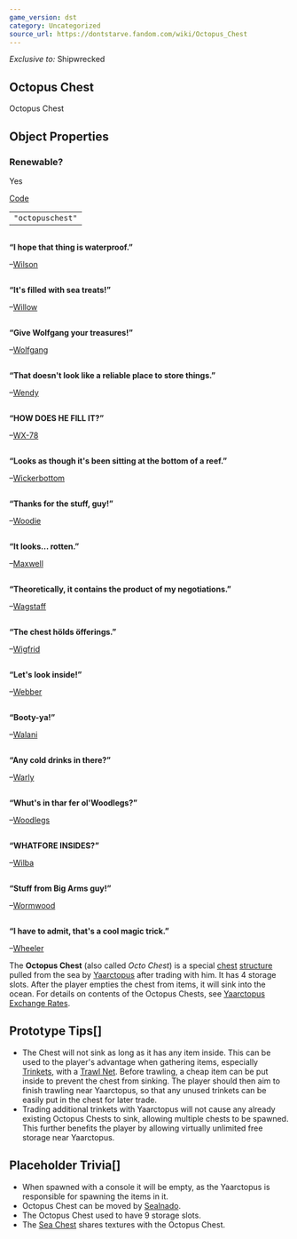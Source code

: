 ```yaml
---
game_version: dst
category: Uncategorized
source_url: https://dontstarve.fandom.com/wiki/Octopus_Chest
---
```


*Exclusive to:* Shipwrecked

## Octopus Chest

Octopus Chest

## Object Properties

### Renewable?

Yes

[Code](/wiki/Console "Console")

|  |
| --- |
| `"octopuschest"` |

![](data:image/gif;base64,R0lGODlhAQABAIABAAAAAP///yH5BAEAAAEALAAAAAABAAEAQAICTAEAOw%3D%3D)

**“**I hope that thing is waterproof.**”**

–[Wilson](/wiki/Wilson "Wilson")

![](data:image/gif;base64,R0lGODlhAQABAIABAAAAAP///yH5BAEAAAEALAAAAAABAAEAQAICTAEAOw%3D%3D)

**“**It's filled with sea treats!**”**

–[Willow](/wiki/Willow "Willow")

![](data:image/gif;base64,R0lGODlhAQABAIABAAAAAP///yH5BAEAAAEALAAAAAABAAEAQAICTAEAOw%3D%3D)

**“**Give Wolfgang your treasures!**”**

–[Wolfgang](/wiki/Wolfgang "Wolfgang")

![](data:image/gif;base64,R0lGODlhAQABAIABAAAAAP///yH5BAEAAAEALAAAAAABAAEAQAICTAEAOw%3D%3D)

**“**That doesn't look like a reliable place to store things.**”**

–[Wendy](/wiki/Wendy "Wendy")

![](data:image/gif;base64,R0lGODlhAQABAIABAAAAAP///yH5BAEAAAEALAAAAAABAAEAQAICTAEAOw%3D%3D)

**“**HOW DOES HE FILL IT?**”**

–[WX-78](/wiki/WX-78 "WX-78")

![](data:image/gif;base64,R0lGODlhAQABAIABAAAAAP///yH5BAEAAAEALAAAAAABAAEAQAICTAEAOw%3D%3D)

**“**Looks as though it's been sitting at the bottom of a reef.**”**

–[Wickerbottom](/wiki/Wickerbottom "Wickerbottom")

![](data:image/gif;base64,R0lGODlhAQABAIABAAAAAP///yH5BAEAAAEALAAAAAABAAEAQAICTAEAOw%3D%3D)

**“**Thanks for the stuff, guy!**”**

–[Woodie](/wiki/Woodie "Woodie")

![](data:image/gif;base64,R0lGODlhAQABAIABAAAAAP///yH5BAEAAAEALAAAAAABAAEAQAICTAEAOw%3D%3D)

**“**It looks... rotten.**”**

–[Maxwell](/wiki/Maxwell "Maxwell")

![](data:image/gif;base64,R0lGODlhAQABAIABAAAAAP///yH5BAEAAAEALAAAAAABAAEAQAICTAEAOw%3D%3D)

**“**Theoretically, it contains the product of my negotiations.**”**

–[Wagstaff](/wiki/Wagstaff "Wagstaff")

![](data:image/gif;base64,R0lGODlhAQABAIABAAAAAP///yH5BAEAAAEALAAAAAABAAEAQAICTAEAOw%3D%3D)

**“**The chest hölds öfferings.**”**

–[Wigfrid](/wiki/Wigfrid "Wigfrid")

![](data:image/gif;base64,R0lGODlhAQABAIABAAAAAP///yH5BAEAAAEALAAAAAABAAEAQAICTAEAOw%3D%3D)

**“**Let's look inside!**”**

–[Webber](/wiki/Webber "Webber")

![](data:image/gif;base64,R0lGODlhAQABAIABAAAAAP///yH5BAEAAAEALAAAAAABAAEAQAICTAEAOw%3D%3D)

**“**Booty-ya!**”**

–[Walani](/wiki/Walani "Walani")

![](data:image/gif;base64,R0lGODlhAQABAIABAAAAAP///yH5BAEAAAEALAAAAAABAAEAQAICTAEAOw%3D%3D)

**“**Any cold drinks in there?**”**

–[Warly](/wiki/Warly "Warly")

![](data:image/gif;base64,R0lGODlhAQABAIABAAAAAP///yH5BAEAAAEALAAAAAABAAEAQAICTAEAOw%3D%3D)

**“**Whut's in thar fer ol'Woodlegs?**”**

–[Woodlegs](/wiki/Woodlegs "Woodlegs")

![](data:image/gif;base64,R0lGODlhAQABAIABAAAAAP///yH5BAEAAAEALAAAAAABAAEAQAICTAEAOw%3D%3D)

**“**WHATFORE INSIDES?**”**

–[Wilba](/wiki/Wilba "Wilba")

![](data:image/gif;base64,R0lGODlhAQABAIABAAAAAP///yH5BAEAAAEALAAAAAABAAEAQAICTAEAOw%3D%3D)

**“**Stuff from Big Arms guy!**”**

–[Wormwood](/wiki/Wormwood "Wormwood")

![](data:image/gif;base64,R0lGODlhAQABAIABAAAAAP///yH5BAEAAAEALAAAAAABAAEAQAICTAEAOw%3D%3D)

**“**I have to admit, that's a cool magic trick.**”**

–[Wheeler](/wiki/Wheeler "Wheeler")

The **Octopus Chest** (also called *Octo Chest*) is a special [chest](/wiki/Chest "Chest") [structure](/wiki/Structure "Structure") pulled from the sea by [Yaarctopus](/wiki/Yaarctopus "Yaarctopus") after trading with him. It has 4 storage slots. After the player empties the chest from items, it will sink into the ocean. For details on contents of the Octopus Chests, see [Yaarctopus Exchange Rates](/wiki/Yaarctopus#Exchange_Rates "Yaarctopus").

## Prototype Tips[]

* The Chest will not sink as long as it has any item inside. This can be used to the player's advantage when gathering items, especially [Trinkets](/wiki/Trinkets "Trinkets"), with a [Trawl Net](/wiki/Trawl_Net "Trawl Net"). Before trawling, a cheap item can be put inside to prevent the chest from sinking. The player should then aim to finish trawling near Yaarctopus, so that any unused trinkets can be easily put in the chest for later trade.
* Trading additional trinkets with Yaarctopus will not cause any already existing Octopus Chests to sink, allowing multiple chests to be spawned. This further benefits the player by allowing virtually unlimited free storage near Yaarctopus.

## Placeholder Trivia[]

* When spawned with a console it will be empty, as the Yaarctopus is responsible for spawning the items in it.
* Octopus Chest can be moved by [Sealnado](/wiki/Sealnado "Sealnado").
* The Octopus Chest used to have 9 storage slots.
* The [Sea Chest](/wiki/Sea_Chest "Sea Chest") shares textures with the Octopus Chest.